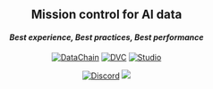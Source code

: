 <div align="center">
  <h2 align="center"><b>Mission control for AI data</b></h2>
  <h4 align="center"><i>Best experience, Best practices, Best performance</i></h4>
</div>

<div align="center">

[![DataChain](https://img.shields.io/badge/DataChain-7B61FF?style=for-the-badge)](https://github.com/iterative/datachain)
[![DVC](https://img.shields.io/badge/DVC-13ADC7?style=for-the-badge)](https://dvc.org)
[![Studio](https://img.shields.io/badge/Studio-13ADC7?style=for-the-badge)](https://studio.iterative.ai)

[![Discord](https://img.shields.io/discord/485586884165107732)](https://discord.com/invite/dvwXA2N)
<a href="https://twitter.com/DVCorg" title="DVCorg on Twitter/X"><img src="https://img.shields.io/twitter/follow/DVCorg.svg?style=social"></a>
</div>
